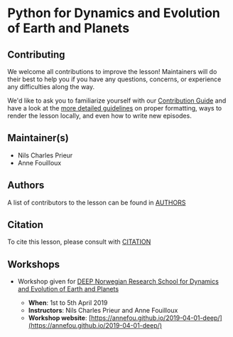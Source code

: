 # Python for Dynamics and Evolution of Earth and Planets


## Contributing

We welcome all contributions to improve the lesson! Maintainers will do their best to help you if you have any
questions, concerns, or experience any difficulties along the way.

We'd like to ask you to familiarize yourself with our [Contribution Guide](CONTRIBUTING.md) and have a look at
the [more detailed guidelines][lesson-example] on proper formatting, ways to render the lesson locally, and even
how to write new episodes.

## Maintainer(s)

* Nils Charles Prieur
* Anne Fouilloux

## Authors

A list of contributors to the lesson can be found in [AUTHORS](AUTHORS)

## Citation

To cite this lesson, please consult with [CITATION](CITATION)

[lesson-example]: https://carpentries.github.io/lesson-example

## Workshops

- Workshop given for [DEEP Norwegian Research School for Dynamics and Evolution of Earth and Planets](https://www.mn.uio.no/ceed/english/research/doctoral-degree/national-phd-school/)

  - **When**: 1st to 5th April 2019 
  - **Instructors**: Nils Charles Prieur and Anne Fouilloux
  - **Workshop website**: [https://annefou.github.io/2019-04-01-deep/](https://annefou.github.io/2019-04-01-deep/)
